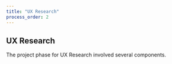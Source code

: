 ```yaml
---
title: "UX Research"
process_order: 2
---
```

## UX Research

The project phase for UX Research involved several components.